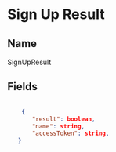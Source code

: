 # Sign Up Result

## Name

SignUpResult

## Fields

```json

    {
       "result": boolean,
       "name": string,
       "accessToken": string,
   }

```

